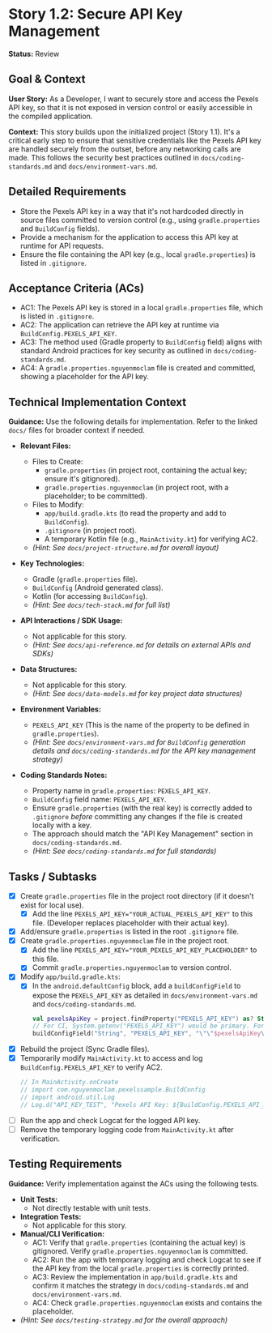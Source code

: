 # Story 1.2: Secure API Key Management

**Status:** Review

## Goal & Context

**User Story:** As a Developer, I want to securely store and access the Pexels API key, so that it is not exposed in version control or easily accessible in the compiled application.

**Context:** This story builds upon the initialized project (Story 1.1). It's a critical early step to ensure that sensitive credentials like the Pexels API key are handled securely from the outset, before any networking calls are made. This follows the security best practices outlined in `docs/coding-standards.md` and `docs/environment-vars.md`.

## Detailed Requirements

* Store the Pexels API key in a way that it's not hardcoded directly in source files committed to version control (e.g., using `gradle.properties` and `BuildConfig` fields).
* Provide a mechanism for the application to access this API key at runtime for API requests.
* Ensure the file containing the API key (e.g., local `gradle.properties`) is listed in `.gitignore`.

## Acceptance Criteria (ACs)

-   AC1: The Pexels API key is stored in a local `gradle.properties` file, which is listed in `.gitignore`.
-   AC2: The application can retrieve the API key at runtime via `BuildConfig.PEXELS_API_KEY`.
-   AC3: The method used (Gradle property to `BuildConfig` field) aligns with standard Android practices for key security as outlined in `docs/coding-standards.md`.
-   AC4: A `gradle.properties.nguyenmoclam` file is created and committed, showing a placeholder for the API key.

## Technical Implementation Context

**Guidance:** Use the following details for implementation. Refer to the linked `docs/` files for broader context if needed.

-   **Relevant Files:**
    -   Files to Create:
        -   `gradle.properties` (in project root, containing the actual key; ensure it's gitignored).
        -   `gradle.properties.nguyenmoclam` (in project root, with a placeholder; to be committed).
    -   Files to Modify:
        -   `app/build.gradle.kts` (to read the property and add to `BuildConfig`).
        -   `.gitignore` (in project root).
        -   A temporary Kotlin file (e.g., `MainActivity.kt`) for verifying AC2.
    -   _(Hint: See `docs/project-structure.md` for overall layout)_

-   **Key Technologies:**
    -   Gradle (`gradle.properties` file).
    -   `BuildConfig` (Android generated class).
    -   Kotlin (for accessing `BuildConfig`).
    -   _(Hint: See `docs/tech-stack.md` for full list)_

-   **API Interactions / SDK Usage:**
    -   Not applicable for this story.
    -   _(Hint: See `docs/api-reference.md` for details on external APIs and SDKs)_

-   **Data Structures:**
    -   Not applicable for this story.
    -   _(Hint: See `docs/data-models.md` for key project data structures)_

-   **Environment Variables:**
    -   `PEXELS_API_KEY` (This is the name of the property to be defined in `gradle.properties`).
    -   _(Hint: See `docs/environment-vars.md` for `BuildConfig` generation details and `docs/coding-standards.md` for the API key management strategy)_

-   **Coding Standards Notes:**
    -   Property name in `gradle.properties`: `PEXELS_API_KEY`.
    -   `BuildConfig` field name: `PEXELS_API_KEY`.
    -   Ensure `gradle.properties` (with the real key) is correctly added to `.gitignore` *before* committing any changes if the file is created locally with a key.
    -   The approach should match the "API Key Management" section in `docs/coding-standards.md`.
    -   _(Hint: See `docs/coding-standards.md` for full standards)_

## Tasks / Subtasks

-   [x] Create `gradle.properties` file in the project root directory (if it doesn't exist for local use).
    -   [x] Add the line `PEXELS_API_KEY="YOUR_ACTUAL_PEXELS_API_KEY"` to this file. (Developer replaces placeholder with their actual key).
-   [x] Add/ensure `gradle.properties` is listed in the root `.gitignore` file.
-   [x] Create `gradle.properties.nguyenmoclam` file in the project root.
    -   [x] Add the line `PEXELS_API_KEY="YOUR_PEXELS_API_KEY_PLACEHOLDER"` to this file.
    -   [x] Commit `gradle.properties.nguyenmoclam` to version control.
-   [x] Modify `app/build.gradle.kts`:
    -   [x] In the `android.defaultConfig` block, add a `buildConfigField` to expose the `PEXELS_API_KEY` as detailed in `docs/environment-vars.md` and `docs/coding-standards.md`.
        ```kotlin
        val pexelsApiKey = project.findProperty("PEXELS_API_KEY") as? String ?: "" // For local builds
        // For CI, System.getenv("PEXELS_API_KEY") would be primary. For MVP, local is focus.
        buildConfigField("String", "PEXELS_API_KEY", "\"\"$pexelsApiKey\"\"")
        ```
-   [x] Rebuild the project (Sync Gradle files).
-   [x] Temporarily modify `MainActivity.kt` to access and log `BuildConfig.PEXELS_API_KEY` to verify AC2.
    ```kotlin
    // In MainActivity.onCreate
    // import com.nguyenmoclam.pexelssample.BuildConfig
    // import android.util.Log
    // Log.d("API_KEY_TEST", "Pexels API Key: ${BuildConfig.PEXELS_API_KEY}")
    ```
-   [ ] Run the app and check Logcat for the logged API key.
-   [ ] Remove the temporary logging code from `MainActivity.kt` after verification.

## Testing Requirements

**Guidance:** Verify implementation against the ACs using the following tests.
-   **Unit Tests:**
    -   Not directly testable with unit tests.
-   **Integration Tests:**
    -   Not applicable for this story.
-   **Manual/CLI Verification:**
    -   AC1: Verify that `gradle.properties` (containing the actual key) is gitignored. Verify `gradle.properties.nguyenmoclam` is committed.
    -   AC2: Run the app with temporary logging and check Logcat to see if the API key from the local `gradle.properties` is correctly printed.
    -   AC3: Review the implementation in `app/build.gradle.kts` and confirm it matches the strategy in `docs/coding-standards.md` and `docs/environment-vars.md`.
    -   AC4: Check `gradle.properties.nguyenmoclam` exists and contains the placeholder.
-   _(Hint: See `docs/testing-strategy.md` for the overall approach)_
